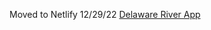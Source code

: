 Moved to Netlify 12/29/22 <a href="https://delaware-river.netlify.app/" target="_blank" rel="noopener noreferrer">Delaware River App</a>
